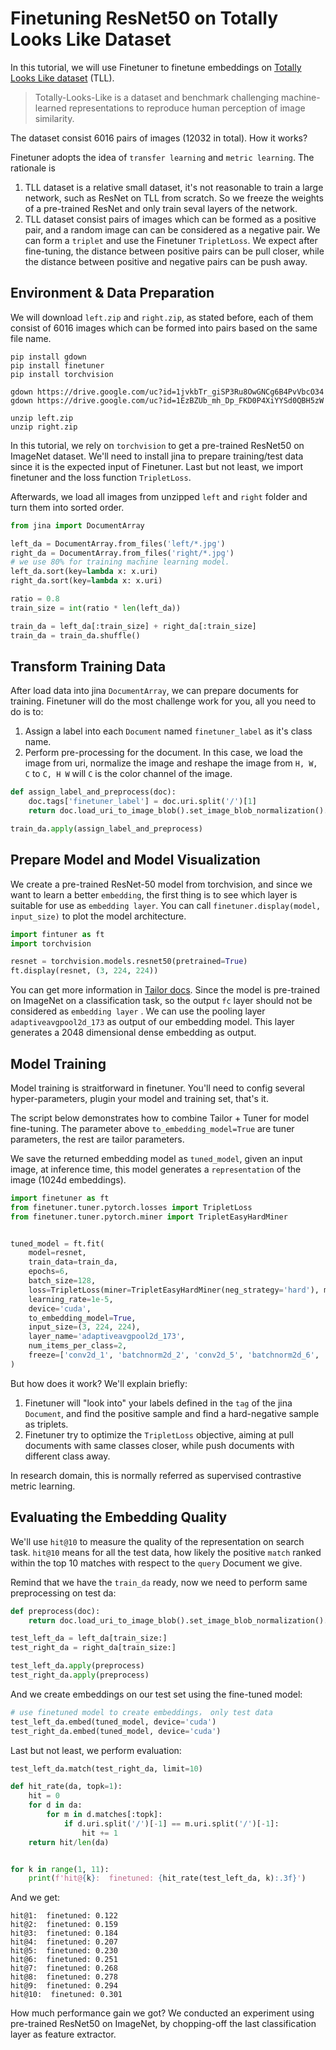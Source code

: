 # Finetuning ResNet50 on Totally Looks Like Dataset

In this tutorial, we will use Finetuner to finetune embeddings on [Totally Looks Like dataset](https://sites.google.com/view/totally-looks-like-dataset) (TLL).

>Totally-Looks-Like is a dataset and benchmark challenging machine-learned representations to reproduce human perception of image similarity. 

The dataset consist 6016 pairs of images (12032 in total). 
How it works?

Finetuner adopts the idea of `transfer learning` and `metric learning`. The rationale is
1. TLL dataset is a relative small dataset, it's not reasonable to train a large network, such as ResNet on TLL from scratch. So we freeze the weights of a pre-trained ResNet and only train seval layers of the network.
2. TLL dataset consist pairs of images which can be formed as a positive pair, and a random image can can be considered as a negative pair. We can form a `triplet` and use the Finetuner `TripletLoss`. We expect after fine-tuning, the distance between positive pairs can be pull closer, while the distance between positive and negative pairs can be push away.

## Environment & Data Preparation

We will download `left.zip` and `right.zip`, as stated before,
each of them consist of 6016 images which can be formed into pairs based on the same file name.


```shell
pip install gdown
pip install finetuner
pip install torchvision

gdown https://drive.google.com/uc?id=1jvkbTr_giSP3Ru8OwGNCg6B4PvVbcO34
gdown https://drive.google.com/uc?id=1EzBZUb_mh_Dp_FKD0P4XiYYSd0QBH5zW

unzip left.zip
unzip right.zip
```

In this tutorial, we rely on `torchvision` to get a pre-trained ResNet50 on ImageNet dataset.
We'll need to install jina to prepare training/test data since it is the expected input of Finetuner.
Last but not least, we import finetuner and the loss function `TripletLoss`.

Afterwards, we load all images from unzipped `left` and `right` folder and turn them into sorted order.

```python
from jina import DocumentArray

left_da = DocumentArray.from_files('left/*.jpg')
right_da = DocumentArray.from_files('right/*.jpg')
# we use 80% for training machine learning model.
left_da.sort(key=lambda x: x.uri)
right_da.sort(key=lambda x: x.uri)

ratio = 0.8
train_size = int(ratio * len(left_da))

train_da = left_da[:train_size] + right_da[:train_size]
train_da = train_da.shuffle()
```

## Transform Training Data

After load data into jina `DocumentArray`, we can prepare documents for training.
Finetuner will do the most challenge work for you, all you need to do is to:

1. Assign a label into each `Document` named `finetuner_label` as it's class name.
2. Perform pre-processing for the document. In this case, we load the image from uri, normalize the image and reshape the image from `H, W, C` to `C, H W` will `C` is the color channel of the image.

```python
def assign_label_and_preprocess(doc):
    doc.tags['finetuner_label'] = doc.uri.split('/')[1]
    return doc.load_uri_to_image_blob().set_image_blob_normalization().set_image_blob_channel_axis(-1, 0)

train_da.apply(assign_label_and_preprocess)
```

## Prepare Model and Model Visualization

We create a pre-trained ResNet-50 model from torchvision, and since we want to learn a better `embedding`,
the first thing is to see which layer is suitable for use as `embedding layer`.
You can call `finetuner.display(model, input_size)` to plot the model architecture.

```python
import fintuner as ft
import torchvision

resnet = torchvision.models.resnet50(pretrained=True)
ft.display(resnet, (3, 224, 224))
```

You can get more information in [Tailor docs](https://finetuner.jina.ai/components/tailor/).
Since the model is pre-trained on ImageNet on a classification task, so the output `fc` layer should not be considered as `embedding layer` .
We can use the pooling layer `adaptiveavgpool2d_173` as output of our embedding model.
This layer generates a 2048 dimensional dense embedding as output.

## Model Training

Model training is straitforward in finetuner. 
You'll need to config several hyper-parameters,
plugin your model and training set, that's it.

The script below demonstrates how to combine Tailor + Tuner for model fine-tuning.
The parameter above ``to_embedding_model=True`` are tuner parameters, the rest are tailor parameters.

We save the returned embedding model as ``tuned_model``,
given an input image, at inference time, this model generates a ``representation`` of the image (1024d embeddings).

```python
import finetuner as ft
from finetuner.tuner.pytorch.losses import TripletLoss
from finetuner.tuner.pytorch.miner import TripletEasyHardMiner


tuned_model = ft.fit(
    model=resnet,
    train_data=train_da,
    epochs=6,
    batch_size=128,
    loss=TripletLoss(miner=TripletEasyHardMiner(neg_strategy='hard'), margin=0.3), 
    learning_rate=1e-5,
    device='cuda',
    to_embedding_model=True,
    input_size=(3, 224, 224),
    layer_name='adaptiveavgpool2d_173',
    num_items_per_class=2,
    freeze=['conv2d_1', 'batchnorm2d_2', 'conv2d_5', 'batchnorm2d_6', 'conv2d_8', 'batchnorm2d_9', 'conv2d_11', 'batchnorm2d_12'],
)
```

But how does it work? We'll explain briefly:

1. Finetuner will "look into" your labels defined in the `tag` of the jina `Document`, and find the positive sample and find a hard-negative sample as triplets.
2. Finetuner try to optimize the `TripletLoss` objective, aiming at pull documents with same classes closer, while push documents with different class away.

In research domain, this is normally referred as supervised contrastive metric learning.

## Evaluating the Embedding Quality

We'll use `hit@10` to measure the quality of the representation on search task.
``hit@10`` means for all the test data, how likely the positive `match` ranked within the top 10 matches with respect to the `query` Document we give.

Remind that we have the `train_da` ready, now we need to perform same preprocessing on test da:

```python
def preprocess(doc):
    return doc.load_uri_to_image_blob().set_image_blob_normalization().set_image_blob_channel_axis(-1, 0)

test_left_da = left_da[train_size:]
test_right_da = right_da[train_size:]

test_left_da.apply(preprocess)
test_right_da.apply(preprocess)
```

And we create embeddings on our test set using the fine-tuned model:

```python
# use finetuned model to create embeddings， only test data
test_left_da.embed(tuned_model, device='cuda')
test_right_da.embed(tuned_model, device='cuda')
```

Last but not least, we perform evaluation:

```python
test_left_da.match(test_right_da, limit=10)

def hit_rate(da, topk=1):
    hit = 0
    for d in da:
        for m in d.matches[:topk]:
            if d.uri.split('/')[-1] == m.uri.split('/')[-1]:
                hit += 1
    return hit/len(da)


for k in range(1, 11):
    print(f'hit@{k}:  finetuned: {hit_rate(test_left_da, k):.3f}')
```

And we get:

```console
hit@1:  finetuned: 0.122
hit@2:  finetuned: 0.159
hit@3:  finetuned: 0.184
hit@4:  finetuned: 0.207
hit@5:  finetuned: 0.230
hit@6:  finetuned: 0.251
hit@7:  finetuned: 0.268
hit@8:  finetuned: 0.278
hit@9:  finetuned: 0.294
hit@10:  finetuned: 0.301
```

How much performance gain we got?
We conducted an experiment using pre-trained ResNet50 on ImageNet, by chopping-off the last classification layer as feature extractor.

















